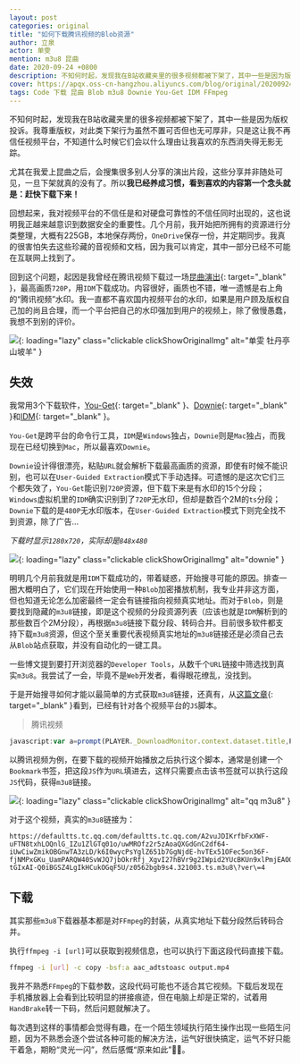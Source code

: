 ```yaml
---
layout: post
categories: original
title: "如何下载腾讯视频的Blob资源"
author: 立泉
actor: 单雯
mention: m3u8 昆曲
date: 2020-09-24 +0800
description: 不知何时起，发现我在B站收藏夹里的很多视频都被下架了，其中一些是因为版权投诉。我尊重版权，对此类下架行为虽然不置可否但也无可厚非，只是这让我不再信任视频平台，不知道什么时候它们会以什么理由让我喜欢的东西消失得无影无踪。
cover: https://apqx.oss-cn-hangzhou.aliyuncs.com/blog/original/20200924/js_get_m3u8_tengxun.jpg
tags: Code 下载 昆曲 Blob m3u8 Downie You-Get IDM FFmpeg
---
```


不知何时起，发现我在B站收藏夹里的很多视频都被下架了，其中一些是因为版权投诉。我尊重版权，对此类下架行为虽然不置可否但也无可厚非，只是这让我不再信任视频平台，不知道什么时候它们会以什么理由让我喜欢的东西消失得无影无踪。

尤其在我爱上昆曲之后，会搜集很多别人分享的演出片段，这些分享并非随处可见，一旦下架就真的没有了。所以**我已经养成习惯，看到喜欢的内容第一个念头就是：赶快下载下来！**

回想起来，我对视频平台的不信任是和对硬盘可靠性的不信任同时出现的，这也说明我正越来越意识到数据安全的重要性。几个月前，我开始把所拥有的资源进行分类整理，大概有225GB，本地保存两份，`OneDrive`保存一份，并定期同步。我真的很害怕失去这些珍藏的音视频和文档，因为我可以肯定，其中一部分已经不可能在互联网上找到了。

回到这个问题，起因是我曾经在腾讯视频下载过一场[昆曲演出](https://v.qq.com/x/page/z0562bgb9s4.html){: target="_blank" }，最高画质`720P`，用`IDM`下载成功。内容很好，画质也不错，唯一遗憾是右上角的“腾讯视频”水印。我一直都不喜欢国内视频平台的水印，如果是用户顾及版权自己加的尚且合理，而一个平台把自己的水印强加到用户的视频上，除了傲慢愚蠢，我想不到别的评价。

![](https://apqx.oss-cn-hangzhou.aliyuncs.com/blog/original/20200924/mudanting_with_logo.jpg){: loading="lazy" class="clickable clickShowOriginalImg" alt="单雯 牡丹亭 山坡羊" }

## 失效

我常用3个下载软件，[You-Get](https://you-get.org){: target="_blank" }、[Downie](https://software.charliemonroe.net/downie/){: target="_blank" }和[IDM](https://www.internetdownloadmanager.com){: target="_blank" }。

`You-Get`是跨平台的命令行工具，`IDM`是`Windows`独占，`Downie`则是`Mac`独占，而我现在已经切换到`Mac`，所以最喜欢`Downie`。

`Downie`设计得很漂亮，粘贴`URL`就会解析下载最高画质的资源，即使有时候不能识别，也可以在`User-Guided Extraction`模式下手动选择。可遗憾的是这次它们三个都失效了，`You-Get`能识别`720P`资源，但下载下来是有水印的15个分段；`Windows`虚拟机里的`IDM`确实识别到了`720P`无水印，但却是数百个2M的`ts`分段；`Downie`下载的是`480P`无水印版本，在`User-Guided Extraction`模式下则完全找不到资源，除了广告...

*下载时显示`1280x720`，实际却是`848x480`*

![](https://apqx.oss-cn-hangzhou.aliyuncs.com/blog/original/20200924/downie_mudanting.webp){: loading="lazy" class="clickable clickShowOriginalImg" alt="downie" }

明明几个月前我就是用`IDM`下载成功的，带着疑惑，开始搜寻可能的原因。排查一圈大概明白了，它们现在开始使用一种`Blob`加密播放机制，我专业并非这方面，但也知道无论怎么加密最终一定会有链接指向视频真实地址。而对于`Blob`，则是要找到隐藏的`m3u8`链接，即是这个视频的分段资源列表（应该也就是`IDM`解析到的那些数百个2M分段），再根据`m3u8`链接下载分段、转码合并。目前很多软件都支持下载`m3u8`资源，但这个至关重要代表视频真实地址的`m3u8`链接还是必须自己去从`Blob`站点获取，并没有自动化的一键工具。

一些博文提到要打开浏览器的`Developer Tools`，从数千个`URL`链接中筛选找到真实`m3u8`。我尝试了一会，毕竟不是`Web`开发者，看得眼花缭乱，没找到。

于是开始搜寻如何才能以最简单的方式获取`m3u8`链接，还真有，从[这篇文章](https://www.jokerps.com/?p=4451){: target="_blank" }看到，已经有针对各个视频平台的`JS`脚本。

> 腾讯视频

```js
javascript:var a=prompt(PLAYER._DownloadMonitor.context.dataset.title,PLAYER._DownloadMonitor.context.dataset.ckc?PLAYER._DownloadMonitor.context.dataset.currentVideoUrl:PLAYER._DownloadMonitor.context.dataset.currentVideoUrl.replace(/:.*qq.com/g,"://defaultts.tc.qq.com/defaultts.tc.qq.com"));
```

以腾讯视频为例，在要下载的视频开始播放之后执行这个脚本，通常是创建一个`Bookmark`书签，把这段`JS`作为`URL`填进去，这样只需要点击该书签就可以执行这段`JS`代码，获得`m3u8`链接。

![](https://apqx.oss-cn-hangzhou.aliyuncs.com/blog/original/20200924/js_get_m3u8_tengxun.jpg){: loading="lazy" class="clickable clickShowOriginalImg" alt="qq m3u8" }

对于这个视频，真实的`m3u8`链接为：

```http
https://defaultts.tc.qq.com/defaultts.tc.qq.com/A2vuJDIKrfbFxXWF-uFTN8txhLOQnlG_IZu1ZlGTq01o/uwMROfz2r5zAoaQXGdGnC2df64-iUwCiwZmikOBGnwTA3zLD/k6I0wycPsYglZ651b7GgNjdE-hvTEx51OFec5on36F-fjNMPxGKu_UamPARQW40SvWJQ7jbOkrRfj_XgvI27hBVr9g2IWpid2YUcBKUn9xlPmjEAOOhAO8RRj3awkJ4YzVYFWneDhRE0z-tGIxAI-Q0iBGSZ4LgIkHCukOGqF5U/z0562bgb9s4.321003.ts.m3u8\?ver\=4
```

## 下载

其实那些`m3u8`下载器基本都是对`FFmpeg`的封装，从真实地址下载分段然后转码合并。

执行`ffmpeg -i [url]`可以获取到视频信息，也可以执行下面这段代码直接下载。

```sh
ffmpeg -i [url] -c copy -bsf:a aac_adtstoasc output.mp4
```

我并不熟悉`FFmpeg`的下载参数，这段代码可能也不适合其它视频。下载后发现在手机播放器上会看到比较明显的拼接痕迹，但在电脑上却是正常的，试着用`HandBrake`转一下码，然后问题就解决了。

每次遇到这样的事情都会觉得有趣，在一个陌生领域执行陌生操作出现一些陌生问题，因为不熟悉会逐个尝试各种可能的解决方法，运气好很快搞定，运气不好只能干着急，期盼“灵光一闪”，然后感慨“原来如此”🤷🏻。